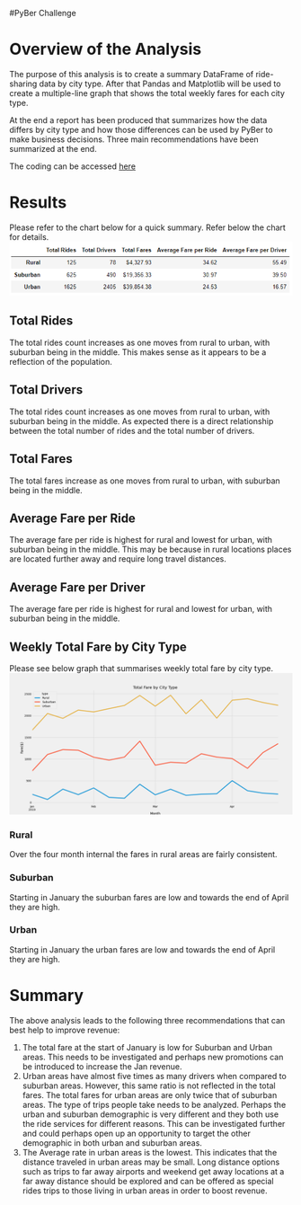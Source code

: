 #PyBer Challenge

# Overview of the Analysis

The purpose of this analysis is to create a summary DataFrame of ride-sharing data by city type. After that Pandas and Matplotlib will be used to create a multiple-line graph that shows the total weekly fares for each city type. 

At the end a report has been produced that summarizes how the data differs by city type and how those differences can be used by PyBer to make business decisions. Three main recommendations have been summarized at the end.

The coding can be accessed [here](https://github.com/shayanafzal/PyBer_Challenge/blob/553e72b825f27b4caad2fb000546c16742937af1/PyBer_Challenge.ipynb)

# Results 
Please refer to the chart below for a quick summary. Refer below the chart for details.
![GitHub Logo](https://github.com/shayanafzal/PyBer_Challenge/blob/553e72b825f27b4caad2fb000546c16742937af1/Analysis/Chart.png)


## Total Rides
The total rides count increases as one moves from rural to urban, with suburban being in the middle. This makes sense as it appears to be a reflection of the population.

## Total Drivers
The total rides count increases as one moves from rural to urban, with suburban being in the middle. As expected there is a direct relationship between the total number of rides and the total number of drivers. 

## Total Fares
The total fares increase as one moves from rural to urban, with suburban being in the middle.  

## Average Fare per Ride
The average fare per ride is highest for rural and lowest for urban, with suburban being in the middle. This may be because in rural locations places are located further away and require long travel distances. 

## Average Fare per Driver
The average fare per ride is highest for rural and lowest for urban, with suburban being in the middle. 

## Weekly Total Fare by City Type

Please see below graph that summarises weekly total fare by city type. 
![GitHub Logo](https://github.com/shayanafzal/PyBer_Challenge/blob/553e72b825f27b4caad2fb000546c16742937af1/Analysis/Fig1.png)

### Rural 
Over the four month internal the fares in rural areas are fairly consistent.
### Suburban
Starting in January the suburban fares are low and towards the end of April they are high.
### Urban
Starting in January the urban fares are low and towards the end of April they are high.

# Summary

The above analysis leads to the following three recommendations that can best help to improve revenue:

1. The total fare at the start of January is low for Suburban and Urban areas. This needs to be investigated and perhaps new promotions can be introduced to increase the Jan revenue. 
2. Urban areas have almost five times as many drivers when compared to suburban areas. However, this same ratio is not reflected in the total fares. The total fares for urban areas are only twice that of suburban areas. The type of trips people take needs to be analyzed. Perhaps the urban and suburban demographic is very different and they both use the ride services for different reasons. This can be investigated further and could perhaps open up an opportunity to target the other demographic in both urban and suburban areas.
3. The Average rate in urban areas is the lowest. This indicates that the distance traveled in urban areas may be small. Long distance options such as trips to far away airports and weekend get away locations at a far away distance should be explored and can be offered as special rides trips to those living in urban areas in order to boost revenue. 
